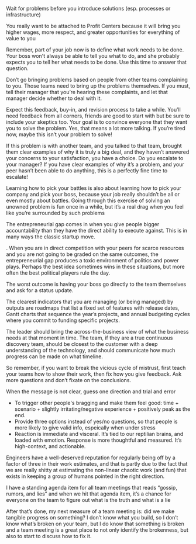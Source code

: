 Wait for problems before you introduce solutions (esp. processes or infrastructure)

You really want to be attached to Profit Centers because it will bring you higher wages, more respect, and greater opportunities for everything of value to you

Remember, part of your job now is to define what work needs to be done. Your boss won't always be able to tell you what to do, and she probably expects you to tell her what needs to be done. Use this time to answer that question.

Don’t go bringing problems based on people from other teams complaining to you. Those teams need to bring up the problems themselves. If you must, tell their manager that you’re hearing these complaints, and let that manager decide whether to deal with it.

 Expect this feedback, buy-in, and revision process to take a while. You’ll need feedback from all corners, friends are good to start with but be sure to include your skeptics too. Your goal is to convince everyone that they want you to solve the problem. Yes, that means a lot more talking. If you’re tired now, maybe this isn’t your problem to solve!

 If this problem is with another team, and you talked to that team, brought them clear examples of why it is truly a big deal, and they haven’t answered your concerns to your satisfaction, you have a choice. Do you escalate to your manager? If you have clear examples of why it’s a problem, and your peer hasn’t been able to do anything, this is a perfectly fine time to escalate!

 Learning how to pick your battles is also about learning how to pick your company and pick your boss, because your job really shouldn’t be all or even mostly about battles. Going through this exercise of solving an unowned problem is fun once in a while, but it’s a real drag when you feel like you’re surrounded by such problems

The entrepreneurial gap comes in when you give people bigger accountability than they have the direct ability to execute against. This is in many ways the classic startup move.

. When you are in direct competition with your peers for scarce resources and you are not going to be graded on the same outcomes, the entrepreneurial gap produces a toxic environment of politics and power plays. Perhaps the best idea sometimes wins in these situations, but more often the best political players rule the day.

The worst outcome is having your boss go directly to the team themselves and ask for a status update.

The clearest indicators that you are managing (or being managed) by outputs are roadmaps that list a fixed set of features with release dates, Gantt charts that sequence the year’s projects, and annual budgeting cycles where you commit to funding specific projects.

The leader should bring the across-the-business view of what the business needs at that moment in time. The team, if they are a true continuous discovery team, should be closest to the customer with a deep understanding of the technology, and should communicate how much progress can be made on what timeline.

So remember, if you want to break the vicious cycle of mistrust, first teach your teams how to show their work, then fix how you give feedback. Ask more questions and don’t fixate on the conclusions.

When the message is not clear, guess one direction and trial and error

* To trigger other people's bragging and make them feel good: time + scenario + slightly irritating/negative experience + positively peak as the end.
* Provide three options instead of yes/no questions, so that people is more likely to give valid info, espeically when under stress
* Reaction is immediate and visceral. It’s tied to our reptilian brains, and loaded with emotion. Response is more thoughtful and measured. It’s high-context, and actionable.

Engineers have a well-deserved reputation for regularly being off by a factor of three in their work estimates, and that is partly due to the fact that we are really shitty at estimating the non-linear chaotic work (and fun) that exists in keeping a group of humans pointed in the right direction.

 I have a standing agenda item for all team meetings that reads “gossip, rumors, and lies” and when we hit that agenda item, it’s a chance for everyone on the team to figure out what is the truth and what is a lie

 After that’s done, my next measure of a team meeting is: did we make tangible progress on something? I don’t know what you build, so I don’t know what’s broken on your team, but I do know that something is broken and a team meeting is a great place to not only identify the brokenness, but also to start to discuss how to fix it.
